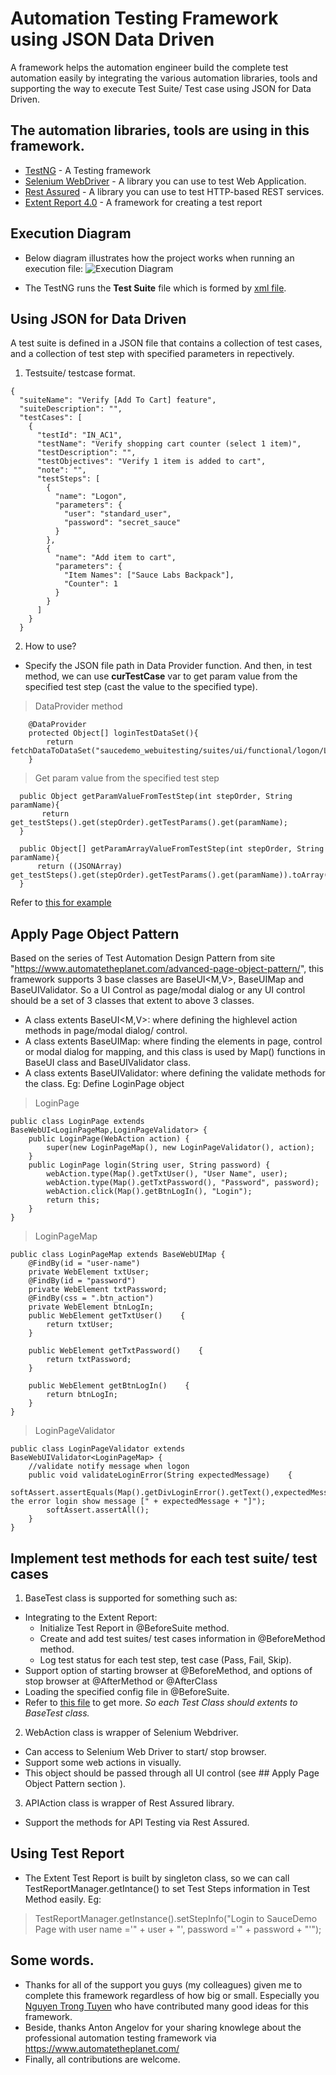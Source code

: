 # Automation Testing Framework using JSON Data Driven
A framework helps the automation engineer build the complete test automation easily by integrating the various automation libraries, tools and supporting the way to execute Test Suite/ Test case using JSON for Data Driven.
## The automation libraries, tools are using in this framework.
- [TestNG](https://testng.org/doc/index.html)                - A Testing framework
- [Selenium WebDriver](https://www.seleniumhq.org/)    - A library you can use to test Web Application.
- [Rest Assured](http://rest-assured.io/)          - A library you can use to test HTTP-based REST services.
- [Extent Report 4.0](http://extentreports.com/)     - A framework for creating a test report

## Execution Diagram
- Below diagram illustrates how the project works when running an execution file:
![Execution Diagram](https://github.com/sugia279/AutomationTestingFramework/blob/master/TestExecutionDiagram.png)

- The TestNG runs the **Test Suite** file which is formed by [xml file](https://github.com/sugia279/AutomationTestingFramework/blob/master/src/test/executionfile/saucedemo_webuitesting/smoketest.xml).

## Using JSON for Data Driven
A test suite is defined in a JSON file that contains a collection of test cases, and a collection of test step with specified parameters in repectively.
1. Testsuite/ testcase format.  
```
{
  "suiteName": "Verify [Add To Cart] feature",
  "suiteDescription": "",
  "testCases": [
    {
      "testId": "IN_AC1",
      "testName": "Verify shopping cart counter (select 1 item)",
      "testDescription": "",
      "testObjectives": "Verify 1 item is added to cart",
      "note": "",
      "testSteps": [
        {
          "name": "Logon",
          "parameters": {
            "user": "standard_user",
            "password": "secret_sauce"
          }
        },
        {
          "name": "Add item to cart",
          "parameters": {
            "Item Names": ["Sauce Labs Backpack"],
            "Counter": 1
          }
        }
      ]
    }
  }
```
2. How to use?
- Specify the JSON file path in Data Provider function. And then, in test method, we can use **curTestCase** var to get param value from the specified test step (cast the value to the specified type).
> DataProvider method
```
    @DataProvider
    protected Object[] loginTestDataSet(){
        return fetchDataToDataSet("saucedemo_webuitesting/suites/ui/functional/logon/LogOnTest.json");
    }
```
>  Get param value from the specified test step
```
  public Object getParamValueFromTestStep(int stepOrder, String paramName){
       return get_testSteps().get(stepOrder).getTestParams().get(paramName);
  }

  public Object[] getParamArrayValueFromTestStep(int stepOrder, String paramName){
      return ((JSONArray) get_testSteps().get(stepOrder).getTestParams().get(paramName)).toArray();
  }
```
Refer to [this for example](https://github.com/sugia279/AutomationTestingFramework/blob/master/src/test/java/saucedemo_webuitesting/suites/ui/functional/logon/LogOnTest.java)

## Apply Page Object Pattern
Based on the series of Test Automation Design Pattern from site "https://www.automatetheplanet.com/advanced-page-object-pattern/", this framework supports 3 base classes are BaseUI<M,V>, BaseUIMap and BaseUIValidator<M>. So a UI Control as page/modal dialog or any UI control should be a set of 3 classes that extent to above 3 classes.
 - A class extents BaseUI<M,V>: where defining the highlevel action methods in page/modal dialog/ control.
 - A class extents BaseUIMap: where finding the elements in page, control or modal dialog for mapping, and this class is used by Map() functions in BaseUI class and BaseUIValidator class.
 - A class extents BaseUIValidator<M>: where defining the validate methods for the class. 
Eg: Define LoginPage object
> LoginPage
```
public class LoginPage extends BaseWebUI<LoginPageMap,LoginPageValidator> {
    public LoginPage(WebAction action) {
        super(new LoginPageMap(), new LoginPageValidator(), action);
    }
    public LoginPage login(String user, String password) {
        webAction.type(Map().getTxtUser(), "User Name", user);
        webAction.type(Map().getTxtPassword(), "Password", password);
        webAction.click(Map().getBtnLogIn(), "Login");
        return this;
    }
}
```
> LoginPageMap
```
public class LoginPageMap extends BaseWebUIMap {
    @FindBy(id = "user-name")
    private WebElement txtUser;
    @FindBy(id = "password")
    private WebElement txtPassword;
    @FindBy(css = ".btn_action")
    private WebElement btnLogIn;
    public WebElement getTxtUser()    {
        return txtUser;
    }

    public WebElement getTxtPassword()    {
        return txtPassword;
    }

    public WebElement getBtnLogIn()    {
        return btnLogIn;
    }
}
```
> LoginPageValidator
```
public class LoginPageValidator extends BaseWebUIValidator<LoginPageMap> {
    //validate notify message when logon
    public void validateLoginError(String expectedMessage)    {
        softAssert.assertEquals(Map().getDivLoginError().getText(),expectedMessage,"Ensure the error login show message [" + expectedMessage + "]");
        softAssert.assertAll();
    }
}
```
## Implement test methods for each test suite/ test cases
1. BaseTest class is supported for something such as:
  - Integrating to the Extent Report: 
    - Initialize Test Report in @BeforeSuite method.
    - Create and add test suites/ test cases information in @BeforeMethod method.
    - Log test status for each test step, test case (Pass, Fail, Skip).  
  - Support option of starting browser at @BeforeMethod, and options of stop browser at @AfterMethod or @AfterClass
  - Loading the specified config file in @BeforeSuite.
  - Refer to [this file](https://github.com/sugia279/AutomationTestingFramework/blob/master/src/test/java/core/testexecution/BaseTest.java) to get more.
  _So each Test Class should extents to BaseTest class._
2. WebAction class is wrapper of Selenium Webdriver.
  - Can access to Selenium Web Driver to start/ stop browser.
  - Support some web actions in visually.
  - This object should be passed through all UI control (see ## Apply Page Object Pattern section ).
3. APIAction class is wrapper of Rest Assured library.
  - Support the methods for API Testing via Rest Assured.

## Using Test Report
  - The Extent Test Report is built by singleton class, so we can call TestReportManager.getIntance() to set Test Steps information in Test Method easily.
Eg:  
> TestReportManager.getInstance().setStepInfo("Login to SauceDemo Page with user name ='" + user + "', password ='" + password + "'");

## Some words.
  - Thanks for all of the support you guys (my colleagues) given me to complete this framework regardless of how big or small. Especially you [Nguyen Trong Tuyen](https://github.com/trongtuyen96) who have contributed many good ideas for this framework.
  - Beside, thanks Anton Angelov for your sharing knowlege about the professional automation testing framework via https://www.automatetheplanet.com/
- Finally, all contributions are welcome.

